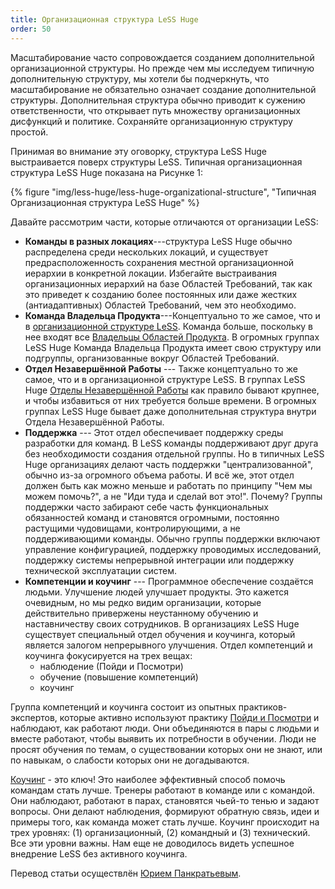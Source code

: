 ```yaml
---
title: Организационная структура LeSS Huge
order: 50
---
```


Масштабирование часто сопровождается созданием дополнительной организационной структуры. Но прежде чем мы исследуем типичную дополнительную структуру, мы хотели бы подчеркнуть, что масштабирование не обязательно означает создание дополнительной структуры. Дополнительная структура обычно приводит к сужению ответственности, что открывает путь множеству организационных дисфункций и политике. Сохраняйте организационную структуру простой.

Принимая во внимание эту оговорку, структура LeSS Huge выстраивается поверх структуры LeSS. Типичная организационная структура LeSS Huge показана на Рисунке 1:

<div>
  {% figure "img/less-huge/less-huge-organizational-structure", "Типичная Организационная структура LeSS Huge" %}
</div>

Давайте рассмотрим части, которые отличаются от организации LeSS:

* **Команды в разных локациях**---структура LeSS Huge обычно распределена среди нескольких локаций, и существует предрасположенность сохранения местной организационной иерархии в конкретной локации. Избегайте выстраивания организационных иерархий на базе Областей Требований, так как это приведет к созданию более постоянных или даже жестких (антиадаптивных) Областей Требований, чем это необходимо.
* **Команда Владельца Продукта**---Концептуально то же самое, что и в [организационной структуре LeSS](../structure/organization-structure.html). Команда больше, поскольку в нее входят все [Владельцы Областей Продукта](area-product-owner.html). В огромных группах LeSS Huge Команда Владельца Продукта имеет свою структуру или подгруппы, организованные вокруг Областей Требований.
* **Отдел Незавершённой Работы** --- Также концептуально то же самое, что и в организационной структуре LeSS. В группах LeSS Huge [Отделы Незавершённой Работы](../framework/definition-of-done.html) как правило бывают крупнее, и чтобы избавиться от них требуется больше времени. В огромных группах LeSS Huge бывает даже дополнительная структура внутри Отдела Незавершённой Работы.
* **Поддержка** --- Этот отдел обеспечивает поддержку среды разработки для команд. В LeSS команды поддерживают друг друга без необходимости создания отдельной группы. Но в типичных LeSS Huge организациях делают часть поддержки "централизованной", обычно из-за огромного объема работы. И всё же, этот отдел должен быть как можно меньше и работать по принципу "Чем мы можем помочь?", а не "Иди туда и сделай вот это!". Почему? Группы поддержки часто забирают себе часть функциональных обязанностей команд и становятся огромными, постоянно растущими чудовищами, контролирующими, а не поддерживающими команды.
   Обычно группы поддержки включают управление конфигурацией, поддержку проводимых исследований, поддержку системы непрерывной интеграции или поддержку технической эксплуатации систем.
* **Компетенции и коучинг** --- Программное обеспечение создаётся людьми. Улучшение людей улучшает продукты. Это кажется очевидным, но мы редко видим организации, которые действительно привержены неустанному обучению и наставничеству своих сотрудников. В организациях LeSS Huge существует специальный отдел обучения и коучинга, который является залогом непрерывного улучшения.
   Отдел компетенций и коучинга фокусируется на трех вещах:
  * наблюдение (Пойди и Посмотри)
  * обучение (повышение компетенций)
  * коучинг

Группа компетенций и коучинга состоит из опытных практиков-экспертов, которые активно используют практику [Пойди и Посмотри](../management/go_see.html) и наблюдают, как работают люди. Они объединяются в пары с людьми и вместе работают, чтобы выявить их потребности в обучении. Люди не просят обучения по темам, о существовании которых они не знают, или по навыкам, о слабости которых они не догадываются.

[Коучинг](../Adventure/coaching.html) - это ключ! Это наиболее эффективный способ помочь командам стать лучше. Тренеры работают в команде или с командой. Они наблюдают, работают в парах, становятся чьей-то тенью и задают вопросы. Они делают наблюдения, формируют обратную связь, идеи и примеры того, как команда может стать лучше. Коучинг происходит на трех уровнях: (1) организационный, (2) командный и (3) технический. Все эти уровни важны. Нам еще не доводилось видеть успешное внедрение LeSS без активного коучинга.

Перевод статьи осуществлён [Юрием Панкратьевым](https://www.linkedin.com/in/yuriypankratyev).
